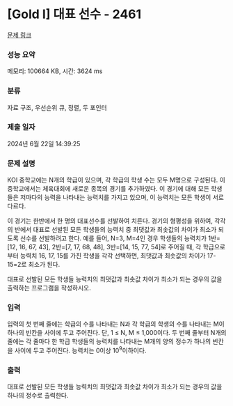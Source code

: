 # [Gold I] 대표 선수 - 2461 

[문제 링크](https://www.acmicpc.net/problem/2461) 

### 성능 요약

메모리: 100664 KB, 시간: 3624 ms

### 분류

자료 구조, 우선순위 큐, 정렬, 두 포인터

### 제출 일자

2024년 6월 22일 14:39:25

### 문제 설명

<p>KOI 중학교에는 N개의 학급이 있으며, 각 학급의 학생 수는 모두 M명으로 구성된다. 이 중학교에서는 체육대회에 새로운 종목의 경기를 추가하였다. 이 경기에 대해 모든 학생들은 저마다의 능력을 나타내는 능력치를 가지고 있으며, 이 능력치는 모든 학생이 서로 다르다.</p>

<p>이 경기는 한반에서 한 명의 대표선수를 선발하여 치른다. 경기의 형평성을 위하여, 각각의 반에서 대표로 선발된 모든 학생들의 능력치 중 최댓값과 최솟값의 차이가 최소가 되도록 선수를 선발하려고 한다. 예를 들어, N=3, M=4인 경우 학생들의 능력치가 1반=[12, 16, 67, 43],  2반=[7, 17, 68, 48], 3반=[14, 15, 77, 54]로 주어질 때, 각 학급으로부터 능력치 16, 17, 15를 가진 학생을 각각 선택하면, 최댓값과 최솟값의 차이가 17-15=2로 최소가 된다. </p>

<p>대표로 선발된 모든 학생들 능력치의 최댓값과 최솟값 차이가 최소가 되는 경우의 값을 출력하는 프로그램을 작성하시오.</p>

### 입력 

 <p>입력의 첫 번째 줄에는 학급의 수를 나타내는 N과 각 학급의 학생의 수를 나타내는 M이 하나의 빈칸을 사이에 두고 주어진다. 단, 1 ≤ N, M ≤ 1,000이다. 두 번째 줄부터 N개의 줄에는 각 줄마다 한 학급 학생들의 능력치를 나타내는 M개의 양의 정수가 하나의 빈칸을 사이에 두고 주어진다. 능력치는 0이상 10<sup>9</sup>이하이다.</p>

### 출력 

 <p>대표로 선발된 모든 학생들 능력치의 최댓값과 최솟값 차이가 최소가 되는 경우의 값을 하나의 정수로 출력한다.</p>

